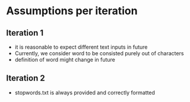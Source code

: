 # Assumptions per iteration

## Iteration 1
- it is reasonable to expect different text inputs in future
- Currently, we consider word to be consisted purely out of characters
- definition of word might change in future

## Iteration 2
- stopwords.txt is always provided and correctly formatted

